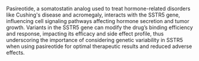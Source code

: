 Pasireotide, a somatostatin analog used to treat hormone-related disorders like Cushing's disease and acromegaly, interacts with the SSTR5 gene, influencing cell signaling pathways affecting hormone secretion and tumor growth. Variants in the SSTR5 gene can modify the drug’s binding efficiency and response, impacting its efficacy and side effect profile, thus underscoring the importance of considering genetic variability in SSTR5 when using pasireotide for optimal therapeutic results and reduced adverse effects.